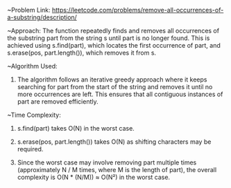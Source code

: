 ~Problem Link: https://leetcode.com/problems/remove-all-occurrences-of-a-substring/description/

~Approach: The function repeatedly finds and removes all occurrences of the substring part from the string s until part is no longer found. This is achieved using s.find(part), which locates the first occurrence of part, and s.erase(pos, part.length()), which removes it from s.

~Algorithm Used:
1. The algorithm follows an iterative greedy approach where it keeps searching for part from the start of the string and removes it until no more occurrences are left. This ensures that all contiguous instances of part are removed efficiently.

~Time Complexity:

1. s.find(part) takes O(N) in the worst case.

2. s.erase(pos, part.length()) takes O(N) as shifting characters may be required.

3. Since the worst case may involve removing part multiple times (approximately N / M times, where M is the length of part), the overall complexity is O(N * (N/M)) ≈ O(N²) in the worst case.

